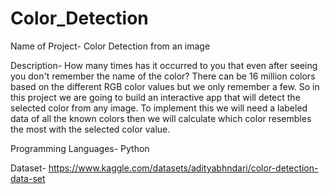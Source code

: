 # Color_Detection

Name of Project- Color Detection from an image

Description- How many times has it occurred to you that even after seeing you don't remember the name of the color? There can be 16 million colors based on the different RGB color values but we only remember a few. So in this project we are going to build an interactive app that will detect the selected color from any image. To implement this we will need a labeled data of all the known colors then we will calculate which color resembles the most with the selected color value.

Programming Languages- Python

Dataset- https://www.kaggle.com/datasets/adityabhndari/color-detection-data-set




